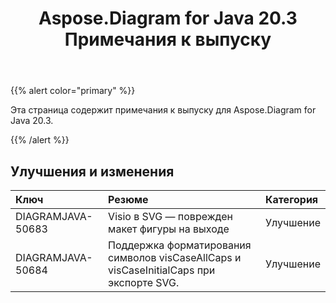 ﻿---
title: Aspose.Diagram for Java 20.3 Примечания к выпуску
type: docs
weight: 50
url: /ru/java/aspose-diagram-for-java-20-3-release-notes/
---
{{% alert color="primary" %}} 

Эта страница содержит примечания к выпуску для Aspose.Diagram for Java 20.3.

{{% /alert %}} 
## **Улучшения и изменения**

|**Ключ**|**Резюме**|**Категория**|
|:- |:- |:- |
|DIAGRAMJAVA-50683|Visio в SVG — поврежден макет фигуры на выходе|Улучшение|
|DIAGRAMJAVA-50684|Поддержка форматирования символов visCaseAllCaps и visCaseInitialCaps при экспорте SVG.|Улучшение|

